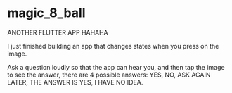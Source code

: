 # magic_8_ball

ANOTHER FLUTTER APP HAHAHA

I just finished building an app that changes states when you press on the image.

Ask a question loudly so that the app can hear you, and then tap the image to see the answer, there are 4 possible answers: YES, NO, ASK AGAIN LATER, THE ANSWER IS YES, I HAVE NO IDEA.
